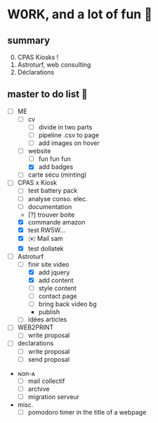 # W0RK, and a lot of fun 🥳 

## summary
0. CPAS Kiosks !
1. Astroturf, web consulting
2. Déclarations

## master to do list 😤 
* [ ] ME
    * [ ] cv
        * [ ] divide in two parts
        * [ ] pipeline .csv to page
        * [ ] add images on hover
    * [ ] website
        * [ ] fun fun fun
        * [x] add badges
    * [ ] carte sécu (minting)
* [ ] CPAS x Kiosk
    * [ ] test battery pack
    * [ ] analyse conso. elec.
    * [ ] documentation
    * [?] trouver boite
    * [x] commande amazon
    * [x] test RW5W...
    * [x] ✉️ Mail sam
    * [x] test dollatek
* [ ] Astroturf
    * [ ] finir site video
        * [x] add jquery
        * [x] add content
        * [ ] style content
        * [ ] contact page
        * [ ] bring back video bg
        * publish
    * [ ] idées articles
* [ ] WEB2PRINT
    * [ ] write proposal
* [ ] declarations
    * [ ] write proposal
    * [ ] send proposal
* ɴon-ᴀ
    * [ ] mail collectif
    * [ ] archive
    * [ ] migration serveur
* misc.
    * [ ] pomodoro timer in the title of a webpage
